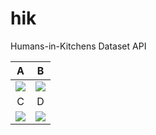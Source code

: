 # hik
Humans-in-Kitchens Dataset API

  A                |  B                     
:-----------------:|:-----------------------:
![](https://github.com/jutanke/hik/blob/main/documentation/data/A_fast2.mp4.gif) | ![](https://github.com/jutanke/hik/blob/main/documentation/data/B_fast.mp4.gif)
  C                |  D                     
![](https://github.com/jutanke/hik/blob/main/documentation/data/C_fast.mp4.gif) | ![](https://github.com/jutanke/hik/blob/main/documentation/data/D_fast.mp4.gif)

